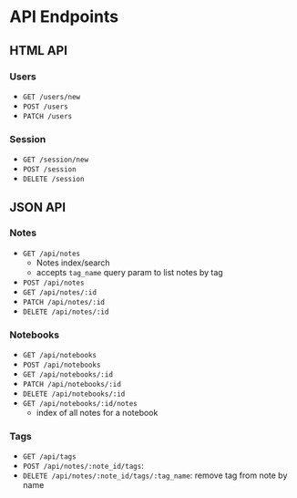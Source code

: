# API Endpoints

## HTML API

### Users

- `GET /users/new`
- `POST /users`
- `PATCH /users`

### Session

- `GET /session/new`
- `POST /session`
- `DELETE /session`

## JSON API

### Notes

- `GET /api/notes`
  - Notes index/search
  - accepts `tag_name` query param to list notes by tag
- `POST /api/notes`
- `GET /api/notes/:id`
- `PATCH /api/notes/:id`
- `DELETE /api/notes/:id`

### Notebooks

- `GET /api/notebooks`
- `POST /api/notebooks`
- `GET /api/notebooks/:id`
- `PATCH /api/notebooks/:id`
- `DELETE /api/notebooks/:id`
- `GET /api/notebooks/:id/notes`
  - index of all notes for a notebook

### Tags

- `GET /api/tags`
- `POST /api/notes/:note_id/tags`:
- `DELETE /api/notes/:note_id/tags/:tag_name`: remove tag from note by
  name
